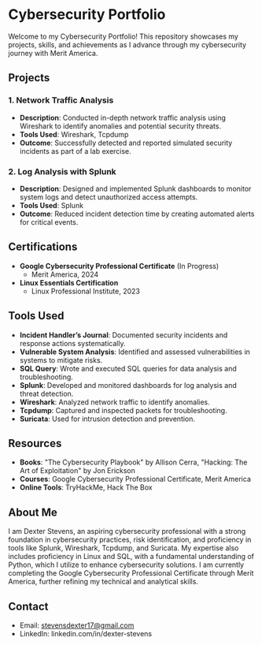 # Cybersecurity Portfolio

Welcome to my Cybersecurity Portfolio! This repository showcases my projects, skills, and achievements as I advance through my cybersecurity journey with Merit America.



## Projects
### 1. Network Traffic Analysis
- **Description**: Conducted in-depth network traffic analysis using Wireshark to identify anomalies and potential security threats.
- **Tools Used**: Wireshark, Tcpdump
- **Outcome**: Successfully detected and reported simulated security incidents as part of a lab exercise.

### 2. Log Analysis with Splunk
- **Description**: Designed and implemented Splunk dashboards to monitor system logs and detect unauthorized access attempts.
- **Tools Used**: Splunk
- **Outcome**: Reduced incident detection time by creating automated alerts for critical events.

## Certifications
- **Google Cybersecurity Professional Certificate** (In Progress)
  - Merit America, 2024
- **Linux Essentials Certification**
  - Linux Professional Institute, 2023

## Tools Used
- **Incident Handler’s Journal**: Documented security incidents and response actions systematically.
- **Vulnerable System Analysis**: Identified and assessed vulnerabilities in systems to mitigate risks.
- **SQL Query**: Wrote and executed SQL queries for data analysis and troubleshooting.
- **Splunk**: Developed and monitored dashboards for log analysis and threat detection.
- **Wireshark**: Analyzed network traffic to identify anomalies.
- **Tcpdump**: Captured and inspected packets for troubleshooting.
- **Suricata**: Used for intrusion detection and prevention.

## Resources
- **Books**: "The Cybersecurity Playbook" by Allison Cerra, "Hacking: The Art of Exploitation" by Jon Erickson
- **Courses**: Google Cybersecurity Professional Certificate, Merit America
- **Online Tools**: TryHackMe, Hack The Box

## About Me
I am Dexter Stevens, an aspiring cybersecurity professional with a strong foundation in cybersecurity practices, risk identification, and proficiency in tools like Splunk, Wireshark, Tcpdump, and Suricata. My expertise also includes proficiency in Linux and SQL, with a fundamental understanding of Python, which I utilize to enhance cybersecurity solutions. I am currently completing the Google Cybersecurity Professional Certificate through Merit America, further refining my technical and analytical skills.

## Contact
- Email: stevensdexter17@gmail.com
- LinkedIn: linkedin.com/in/dexter-stevens
